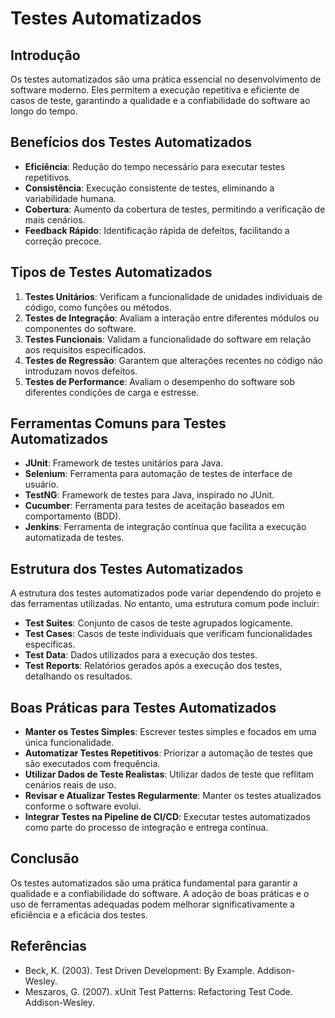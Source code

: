 # Testes Automatizados

## Introdução
Os testes automatizados são uma prática essencial no desenvolvimento de software moderno. Eles permitem a execução repetitiva e eficiente de casos de teste, garantindo a qualidade e a confiabilidade do software ao longo do tempo.

## Benefícios dos Testes Automatizados
- **Eficiência**: Redução do tempo necessário para executar testes repetitivos.
- **Consistência**: Execução consistente de testes, eliminando a variabilidade humana.
- **Cobertura**: Aumento da cobertura de testes, permitindo a verificação de mais cenários.
- **Feedback Rápido**: Identificação rápida de defeitos, facilitando a correção precoce.

## Tipos de Testes Automatizados
1. **Testes Unitários**: Verificam a funcionalidade de unidades individuais de código, como funções ou métodos.
2. **Testes de Integração**: Avaliam a interação entre diferentes módulos ou componentes do software.
3. **Testes Funcionais**: Validam a funcionalidade do software em relação aos requisitos especificados.
4. **Testes de Regressão**: Garantem que alterações recentes no código não introduzam novos defeitos.
5. **Testes de Performance**: Avaliam o desempenho do software sob diferentes condições de carga e estresse.

## Ferramentas Comuns para Testes Automatizados
- **JUnit**: Framework de testes unitários para Java.
- **Selenium**: Ferramenta para automação de testes de interface de usuário.
- **TestNG**: Framework de testes para Java, inspirado no JUnit.
- **Cucumber**: Ferramenta para testes de aceitação baseados em comportamento (BDD).
- **Jenkins**: Ferramenta de integração contínua que facilita a execução automatizada de testes.

## Estrutura dos Testes Automatizados
A estrutura dos testes automatizados pode variar dependendo do projeto e das ferramentas utilizadas. No entanto, uma estrutura comum pode incluir:
- **Test Suites**: Conjunto de casos de teste agrupados logicamente.
- **Test Cases**: Casos de teste individuais que verificam funcionalidades específicas.
- **Test Data**: Dados utilizados para a execução dos testes.
- **Test Reports**: Relatórios gerados após a execução dos testes, detalhando os resultados.

## Boas Práticas para Testes Automatizados
- **Manter os Testes Simples**: Escrever testes simples e focados em uma única funcionalidade.
- **Automatizar Testes Repetitivos**: Priorizar a automação de testes que são executados com frequência.
- **Utilizar Dados de Teste Realistas**: Utilizar dados de teste que reflitam cenários reais de uso.
- **Revisar e Atualizar Testes Regularmente**: Manter os testes atualizados conforme o software evolui.
- **Integrar Testes na Pipeline de CI/CD**: Executar testes automatizados como parte do processo de integração e entrega contínua.

## Conclusão
Os testes automatizados são uma prática fundamental para garantir a qualidade e a confiabilidade do software. A adoção de boas práticas e o uso de ferramentas adequadas podem melhorar significativamente a eficiência e a eficácia dos testes.

## Referências
- Beck, K. (2003). Test Driven Development: By Example. Addison-Wesley.
- Meszaros, G. (2007). xUnit Test Patterns: Refactoring Test Code. Addison-Wesley.